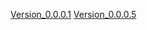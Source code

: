 [Version_0.0.0.1](https://github.com/schnoog/php_atproto_packed/raw/main/php_atproto_packed_Version_0.0.0.1.zip)
[Version_0.0.0.5](https://github.com/schnoog/php_atproto_packed/raw/main/php_atproto_packed_Version_0.0.0.5.zip)

